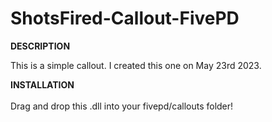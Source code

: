 # ShotsFired-Callout-FivePD

**DESCRIPTION**

This is a simple callout. I created this one on May 23rd 2023.

**INSTALLATION** <br>
<br>
Drag and drop this .dll into your fivepd/callouts folder!
